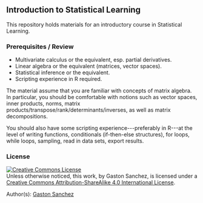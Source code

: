 ## Introduction to Statistical Learning

This repository holds materials for an introductory course in Statistical Learning.



### Prerequisites / Review

- Multivariate calculus or the equivalent, esp. partial derivatives.
- Linear algebra or the equivalent (matrices, vector spaces).
- Statistical inference or the equivalent.
- Scripting experience in R required.

The material assume that you are familiar with concepts of matrix algebra. In particular, you should be comfortable with notions such as vector spaces, inner products, norms, matrix products/transpose/rank/determinants/inverses, as well as matrix decompositions. 

You should also have some scripting experience---preferably in R---at the level of writing functions, conditionals (if-then-else structures), for loops, while loops, sampling, read in data sets, export results.



### License

<a rel="license" href="http://creativecommons.org/licenses/by-sa/4.0/"><img alt="Creative Commons License" style="border-width:0" src="https://i.creativecommons.org/l/by-sa/4.0/88x31.png" /></a><br />Unless otherwise noticed, this work, by Gaston Sanchez, is licensed under a <a rel="license" href="http://creativecommons.org/licenses/by-sa/4.0/">Creative Commons Attribution-ShareAlike 4.0 International License</a>.

Author(s): [Gaston Sanchez](http://gastonsanchez.com)
